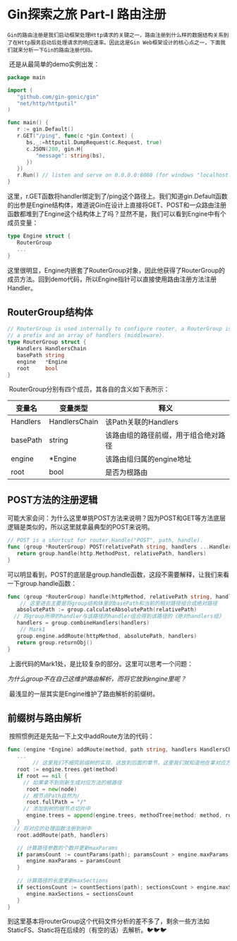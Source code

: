 # Gin探索之旅 Part-I 路由注册

 	Gin的路由注册是我们启动框架处理Http请求的关键之一，路由注册到什么样的数据结构关系到了在Http服务启动后处理请求的响应速率。因此这是Gin Web框架设计的核心点之一，下面我们就来分析一下Gin的路由注册代码。

​	还是从最简单的demo实例出发：

```go
package main

import (
   "github.com/gin-gonic/gin"
   "net/http/httputil"
)

func main() {
   r := gin.Default()
   r.GET("/ping", func(c *gin.Context) {
      bs,_:=httputil.DumpRequest(c.Request, true)
      c.JSON(200, gin.H{
         "message": string(bs),
      })
   })
   r.Run() // listen and serve on 0.0.0.0:8080 (for windows "localhost:8080")
}
```

​	这里，r.GET函数将handler绑定到了/ping这个路径上。我们知道gin.Default函数的出参是Engine结构体，难道说Gin在设计上直接将GET、POST和一众路由注册函数都堆到了Engine这个结构体上了吗？显然不是，我们可以看到Engine中有个成员变量：

```go
type Engine struct {
   RouterGroup
   ...
}
```

​	这里很明显，Engine内嵌套了RouterGroup对象，因此他获得了RouterGroup的成员方法。回到demo代码，所以Engine指针可以直接使用路由注册方法注册Handler。

## RouterGroup结构体

```go
// RouterGroup is used internally to configure router, a RouterGroup is associated with
// a prefix and an array of handlers (middleware).
type RouterGroup struct {
   Handlers HandlersChain
   basePath string
   engine   *Engine
   root     bool
}
```

​	RouterGroup分别有四个成员，其各自的含义如下表所示：

| 变量名   | 变量类型      | 释义                                 |
| -------- | ------------- | ------------------------------------ |
| Handlers | HandlersChain | 该Path关联的Handlers                 |
| basePath | string        | 该路由组的路径前缀，用于组合绝对路径 |
| engine   | *Engine       | 该路由组归属的engine地址             |
| root     | bool          | 是否为根路由                         |

## POST方法的注册逻辑	

​	可能大家会问：为什么这里单挑POST方法来说明？因为POST和GET等方法底层逻辑是类似的，所以这里就拿最典型的POST来说明。

```go
// POST is a shortcut for router.Handle("POST", path, handle).
func (group *RouterGroup) POST(relativePath string, handlers ...HandlerFunc) IRoutes {
   return group.handle(http.MethodPost, relativePath, handlers)
}
```

​	可以明显看到，POST的底层是group.handle函数，这段不需要解释，让我们来看一下group.handle函数：

```go
func (group *RouterGroup) handle(httpMethod, relativePath string, handlers HandlersChain) IRoutes {
  	// 这里进去主要是将group结构体里的basePath和当前的相对路径组合成绝对路径
   absolutePath := group.calculateAbsolutePath(relativePath)
  // 将group所带的handler与该路径的handler组合得到该路径的《绝对handlers组》
   handlers = group.combineHandlers(handlers)
	// Mark1
   group.engine.addRoute(httpMethod, absolutePath, handlers)
   return group.returnObj()
}
```

​	上面代码的Mark1处，是比较复杂的部分。这里可以思考一个问题：

​		*为什么group不在自己这维护路由解析，而将它放到engine里呢？*

​	最浅显的一层其实是Engine维护了路由解析的前缀树。

## 前缀树与路由解析

​	按照惯例还是先贴一下上文中addRoute方法的代码：

```go
func (engine *Engine) addRoute(method, path string, handlers HandlersChain) {
   ...
		// 这里我们不细究前缀树的实现，这放到后面的章节，这里我们就知道他在拿对应方法的前缀树的根
   root := engine.trees.get(method)
   if root == nil {
     // 如果拿不到则新生成对应方法的根路径
      root = new(node)
     // 根节点Path自然为/
      root.fullPath = "/"
     // 添加到树的根节点切片中
      engine.trees = append(engine.trees, methodTree{method: method, root: root})
   }
  // 将对应的处理函数注册到树中
   root.addRoute(path, handlers)

   // 计算路径参数的个数并更新maxParams
   if paramsCount := countParams(path); paramsCount > engine.maxParams {
      engine.maxParams = paramsCount
   }
  
   // 计算路径的长度更新maxSections
   if sectionsCount := countSections(path); sectionsCount > engine.maxSections {
      engine.maxSections = sectionsCount
   }
}
```

​	到这里基本将routerGroup这个代码文件分析的差不多了，剩余一些方法如StaticFS、Static将在后续的（有空的话）去解析。🐦🐦🐦
